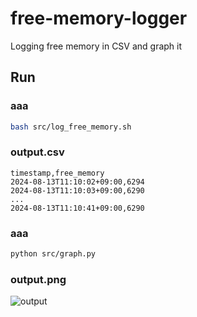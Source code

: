 # free-memory-logger
Logging free memory in CSV and graph it

## Run

### aaa

```bash
bash src/log_free_memory.sh 
```

### output.csv

```csv
timestamp,free_memory
2024-08-13T11:10:02+09:00,6294
2024-08-13T11:10:03+09:00,6290
...
2024-08-13T11:10:41+09:00,6290
```

### aaa

```bash
python src/graph.py 
```

### output.png

![output](https://github.com/user-attachments/assets/fa09ff1d-f256-4180-9159-4551fdca06c1)

